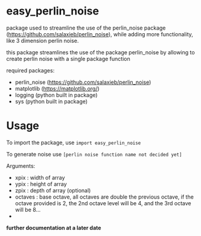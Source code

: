 # easy_perlin_noise
package used to streamline the use of the perlin_noise package (https://github.com/salaxieb/perlin_noise), while adding more functionality, like 3 dimension perlin noise.

this package streamlines the use of the package perlin_noise by allowing to create perlin noise with a single package function

required packages: 

  - perlin_noise (https://github.com/salaxieb/perlin_noise)
  - matplotlib (https://matplotlib.org/)
  - logging (python built in package)
  - sys (python built in package)

# Usage
To import the package, use `import easy_perlin_noise`

To generate noise use `[perlin noise function name not decided yet]`

Arguments:
  - xpix : width of array
  - ypix : height of array
  - zpix : depth of array (optional)
  - octaves : base octave, all octaves are double the previous octave, if the octave provided is 2, the 2nd octave level will be 4, and the 3rd octave will be 8...
  - 


**further documentation at a later date**
